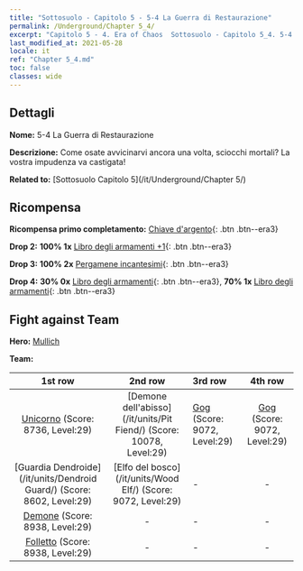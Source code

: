 ```yaml
---
title: "Sottosuolo - Capitolo 5 - 5-4 La Guerra di Restaurazione"
permalink: /Underground/Chapter 5_4/
excerpt: "Capitolo 5 - 4. Era of Chaos  Sottosuolo - Capitolo 5_4. 5-4 La Guerra di Restaurazione"
last_modified_at: 2021-05-28
locale: it
ref: "Chapter 5_4.md"
toc: false
classes: wide
---
```


## Dettagli

 **Nome:** 5-4 La Guerra di Restaurazione

 **Descrizione:** Come osate avvicinarvi ancora una volta, sciocchi mortali? La vostra impudenza va castigata!

 **Related to:** [Sottosuolo Capitolo 5](/it/Underground/Chapter 5/)

## Ricompensa

 **Ricompensa primo completamento:** [Chiave d'argento](/ItemsIT/con_693/){: .btn .btn--era3}

 **Drop 2:** **100% 1x** [Libro degli armamenti +1](/ItemsIT/mat_25/){: .btn .btn--era3}

 **Drop 3:** **100% 2x** [Pergamene incantesimi](/ItemsIT/con_694/){: .btn .btn--era3}

 **Drop 4:** **30% 0x** [Libro degli armamenti](/ItemsIT/mat_18/){: .btn .btn--era3}, **70% 1x** [Libro degli armamenti](/ItemsIT/mat_18/){: .btn .btn--era3}


## Fight against Team
 **Hero:** [Mullich](/it/heroes/Mullich/)

 **Team:**


  | 1st row | 2nd row | 3rd row | 4th row |
  |:----:|:----:|:----|:----:|
  | [Unicorno](/it/units/Unicorn/) (Score: 8736, Level:29)  | [Demone dell'abisso](/it/units/Pit Fiend/) (Score: 10078, Level:29)  | [Gog](/it/units/Gog/) (Score: 9072, Level:29)  | [Gog](/it/units/Gog/) (Score: 9072, Level:29)  |
  | [Guardia Dendroide](/it/units/Dendroid Guard/) (Score: 8602, Level:29)  | [Elfo del bosco](/it/units/Wood Elf/) (Score: 9072, Level:29)  | - | - |
  | [Demone](/it/units/Demon/) (Score: 8938, Level:29)  | - | - | - |
  | [Folletto](/it/units/Imp/) (Score: 8938, Level:29)  | - | - | - |


